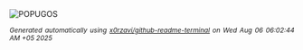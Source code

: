 <div align="justify">
<picture>
    <source media="(prefers-color-scheme: dark)" srcset="https://i.ibb.co/8gsk7BtX/output-gif.gif">
    <source media="(prefers-color-scheme: light)" srcset="https://i.ibb.co/8gsk7BtX/output-gif.gif">
    <img alt="POPUGOS" src="https://i.ibb.co/8gsk7BtX/output-gif.gif">
</picture>

<sub><i>Generated automatically using [x0rzavi/github-readme-terminal](https://github.com/x0rzavi/github-readme-terminal) on Wed Aug 06 06:02:44 AM +05 2025</i></sub>
</div>